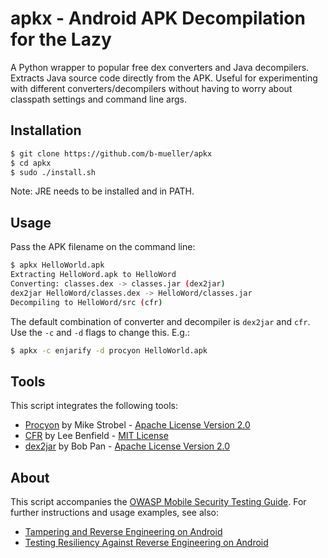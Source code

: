 # apkx - Android APK Decompilation for the Lazy

A Python wrapper to popular free dex converters and Java decompilers. Extracts Java source code directly from the APK. Useful for experimenting with different converters/decompilers without having to worry about classpath settings and command line args.

## Installation

```bash
$ git clone https://github.com/b-mueller/apkx
$ cd apkx
$ sudo ./install.sh
```

Note: JRE needs to be installed and in PATH.

## Usage

Pass the APK filename on the command line:

```bash
$ apkx HelloWorld.apk 
Extracting HelloWord.apk to HelloWord
Converting: classes.dex -> classes.jar (dex2jar)
dex2jar HelloWord/classes.dex -> HelloWord/classes.jar
Decompiling to HelloWord/src (cfr)
```

The default combination of converter and decompiler is <code>dex2jar</code> and <code>cfr</code>. Use the <code>-c</code> and <code>-d</code> flags to change this. E.g.:

```bash
$ apkx -c enjarify -d procyon HelloWorld.apk
```

## Tools

This script integrates the following tools:

- [Procyon](https://bitbucket.org/mstrobel/procyon) by Mike Strobel - [Apache License Version 2.0](https://www.apache.org/licenses/LICENSE-2.0.html)
- [CFR](http://www.benf.org/other/cfr/) by Lee Benfield  - [MIT License](https://opensource.org/licenses/MIT)
- [dex2jar](https://github.com/pxb1988/dex2jar) by Bob Pan - [Apache License Version 2.0](https://www.apache.org/licenses/LICENSE-2.0.html)

## About

This script accompanies the [OWASP Mobile Security Testing Guide](https://github.com/OWASP/owasp-mstg). For further instructions and usage examples, see also:

- [Tampering and Reverse Engineering on Android](https://github.com/OWASP/owasp-mstg/blob/master/Document/0x05c-Reverse-Engineering-and-Tampering.md)
- [Testing Resiliency Against Reverse Engineering on Android](https://github.com/OWASP/owasp-mstg/blob/master/Document/0x05j-Testing-Resiliency-Against-Reverse-Engineering.md)

